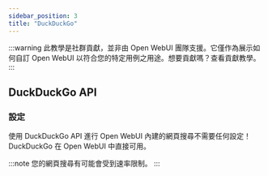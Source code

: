 ```yaml
---
sidebar_position: 3
title: "DuckDuckGo"
---
```


:::warning
此教學是社群貢獻，並非由 Open WebUI 團隊支援。它僅作為展示如何自訂 Open WebUI 以符合您的特定用例之用途。想要貢獻嗎？查看貢獻教學。
:::

## DuckDuckGo API

### 設定

使用 DuckDuckGo API 進行 Open WebUI 內建的網頁搜尋不需要任何設定！DuckDuckGo 在 Open WebUI 中直接可用。

:::note
您的網頁搜尋有可能會受到速率限制。
:::
